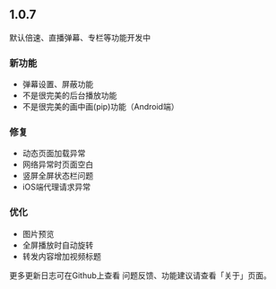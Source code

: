 ## 1.0.7

默认倍速、直播弹幕、专栏等功能开发中

### 新功能
+ 弹幕设置、屏蔽功能
+ 不是很完美的后台播放功能
+ 不是很完美的画中画(pip)功能（Android端）
 
### 修复
+ 动态页面加载异常
+ 网络异常时页面空白
+ 竖屏全屏状态栏问题
+ iOS端代理请求异常
  
### 优化
+ 图片预览
+ 全屏播放时自动旋转
+ 转发内容增加视频标题

更多更新日志可在Github上查看
问题反馈、功能建议请查看「关于」页面。
